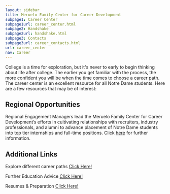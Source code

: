 ```yaml
---
layout: sidebar
title: Meruelo Family Center for Career Development
subpage1: Career Center
subpage1url: career_center.html
subpage2: Handshake
subpage2url: handshake.html
subpage3: Contacts
subpage3url: career_contacts.html
url: career_center
nav: Career
---
```

<p class="lede"> College is a time for exploration, but
  it's never to early to begin thinking about life after college. The earlier you
  get familiar with the process, the more confident you will be when the time comes
  to choose a career path. The career center is an excellent resource for all Notre Dame students.
    Here are a few resources that may be of interest: </p>

<h2> Regional Opportunities</h2>
<p> Regional Engagement Managers lead the Meruelo Family
  Center for Career Development’s efforts in cultivating relationships with recruiters,
  industry professionals, and alumni to advance placement of Notre Dame students into
  top tier internships and full-time positions. Click <a href="https://undergradcareers.nd.edu/regional-info/">here</a> for further information.</p>
<h2> Additional Links</h2>
<p>Explore different career paths <a href="https://undergradcareers.nd.edu/career-paths/stem/">Click Here!</a></p>
<p>Further Education Advice <a href="https://undergradcareers.nd.edu/opportunities/graduate-school/">Click Here!</a></p>
<p> Resumes & Preparation <a href="https://undergradcareers.nd.edu/preparation/">Click Here!</a></p>
<p></p>
